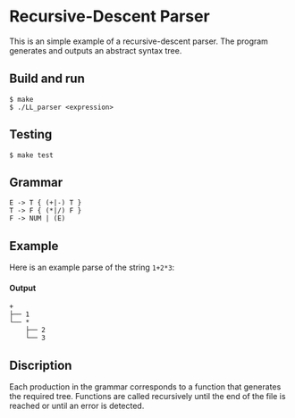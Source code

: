 # Recursive-Descent Parser

This is an simple example of a recursive-descent parser. The program generates and
outputs an abstract syntax tree.

## Build and run
    $ make
    $ ./LL_parser <expression>

## Testing
    $ make test

## Grammar
    E -> T { (+|-) T }
    T -> F { (*|/) F }
    F -> NUM | (E)

## Example

Here is an example parse of the string `1+2*3`:

#### Output 

    +
    ├── 1
    └── *
        ├── 2
        └── 3
        
## Discription

Each production in the grammar corresponds to a function that generates the required
tree. Functions are called recursively until the end of the file is reached or until
an error is detected.
